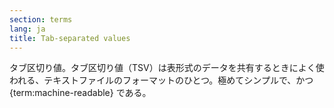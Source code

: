 ```yaml
---
section: terms
lang: ja
title: Tab-separated values
---
```


タブ区切り値。タブ区切り値（TSV）は表形式のデータを共有するときによく使われる、テキストファイルのフォーマットのひとつ。極めてシンプルで、かつ {term:machine-readable} である。
